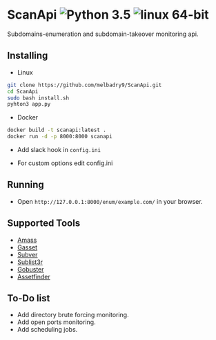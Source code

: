 # ScanApi ![Python 3.5](https://img.shields.io/badge/Python-3.x-blue.svg) ![linux 64-bit](https://img.shields.io/badge/Linux-64bit-blue.svg)

Subdomains-enumeration and subdomain-takeover monitoring api.

## Installing

- Linux

 ```bash
git clone https://github.com/melbadry9/ScanApi.git
cd ScanApi
sudo bash install.sh
pyhton3 app.py
```

- Docker

```bash
docker build -t scanapi:latest .
docker run -d -p 8000:8000 scanapi
```

- Add slack hook in `config.ini`

- For custom options edit config.ini

## Running  

- Open `http://127.0.0.1:8000/enum/example.com/` in your browser.

## Supported Tools

- [Amass](https://github.com/OWASP/Amass)
- [Gasset](https://github.com/melbadry9/gasset)
- [Subver](https://github.com/melbadry9/SubOver)
- [Sublist3r](https://github.com/melbadry9/Sublist3r)
- [Gobuster](https://github.com/OJ/gobuster)
- [Assetfinder](https://github.com/tomnomnom/assetfinder)

## To-Do list

- Add directory brute forcing monitoring.
- Add open ports monitoring.
- Add scheduling jobs.
